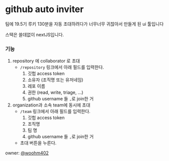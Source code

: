 # github auto inviter

팀에 19.5기 루키 130분을 자동 초대하려다가 너무너무 귀찮아서 만들게 된 ui 툴입니다

스택은 쓸데없이 nextJS입니다.

### 기능

1. repository 에 collaborator 로 초대
   - `/repository` 링크에서 아래 필드를 입력한다.
      1. 깃헙 access token
      2. 소유자 (조직명 또는 유저네임)
      3. 레포 이름
      4. 권한 (read, write, triage, ...)
      5. github username 들 `,`로 join한 거
2. organization과 소속 team에 동시에 초대
   - `/team` 링크에서 아래 필드를 입력한다.
      1. 깃헙 access token
      2. 조직명
      3. 팀 명
      4. github username 들 `,`로 join한 거
   - 초대 버튼을 누른다.

owner: [@woohm402](https://github.com/woohm402)
